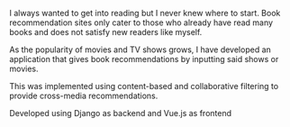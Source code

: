 I always wanted to get into reading but I never knew where to start. Book recommendation sites only cater to those who already have read many books and does not satisfy new readers like myself.

As the popularity of movies and TV shows grows, I have developed an application that gives book recommendations by inputting said shows or movies.

This was implemented using content-based and collaborative filtering to provide cross-media recommendations.

Developed using Django as backend and Vue.js as frontend

